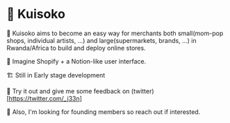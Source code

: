 # 🏪 Kuisoko

🛒 Kuisoko aims to become an easy way for merchants both small(mom-pop shops, individual artists, ...) and large(supermarkets, brands, ...) in Rwanda/Africa to build and deploy online stores.

💭 Imagine Shopify + a Notion-like user interface.

🏗 Still in Early stage development 

🧪 Try it out and give me some feedback on (twitter)[https://twitter.com/_j33n]

🚀 Also, I'm looking for founding members so reach out if interested.
